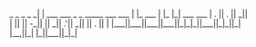 
<figure markdown="span">
<div id="ascii-art">
   _                                  _         _    _           
 _| | ___  ___  _ _  _____  ___  ___ | |_  ___ | |_ |_| ___  ___ 
| . || . ||  _|| | ||     || -_||   ||  _|| .'||  _|| || . ||   |
|___||___||___||___||_|_|_||___||_|_||_|  |__,||_|  |_||___||_|_|

</div>
</figure>

